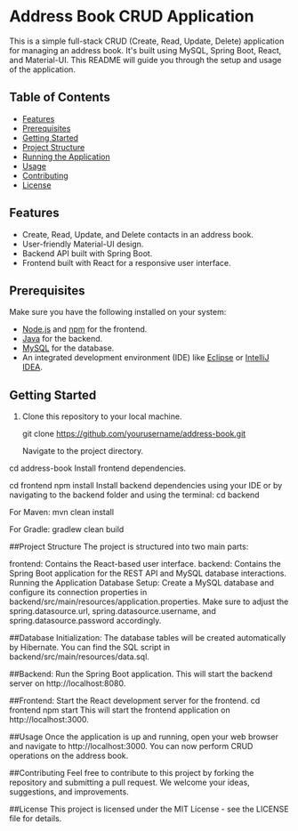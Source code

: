# Address Book CRUD Application

This is a simple full-stack CRUD (Create, Read, Update, Delete) application for managing an address book. It's built using MySQL, Spring Boot, React, and Material-UI. This README will guide you through the setup and usage of the application.

## Table of Contents
- [Features](#features)
- [Prerequisites](#prerequisites)
- [Getting Started](#getting-started)
- [Project Structure](#project-structure)
- [Running the Application](#running-the-application)
- [Usage](#usage)
- [Contributing](#contributing)
- [License](#license)

## Features
- Create, Read, Update, and Delete contacts in an address book.
- User-friendly Material-UI design.
- Backend API built with Spring Boot.
- Frontend built with React for a responsive user interface.

## Prerequisites
Make sure you have the following installed on your system:

- [Node.js](https://nodejs.org/) and [npm](https://www.npmjs.com/) for the frontend.
- [Java](https://www.java.com/) for the backend.
- [MySQL](https://www.mysql.com/) for the database.
- An integrated development environment (IDE) like [Eclipse](https://www.eclipse.org/) or [IntelliJ IDEA](https://www.jetbrains.com/idea/).

## Getting Started
1. Clone this repository to your local machine.
   

   git clone https://github.com/yourusername/address-book.git

   Navigate to the project directory.



cd address-book
Install frontend dependencies.


cd frontend
npm install
Install backend dependencies using your IDE or by navigating to the backend folder and using the terminal:
cd backend

For Maven:
mvn clean install


For Gradle:
gradlew clean build

##Project Structure
The project is structured into two main parts:

frontend: Contains the React-based user interface.
backend: Contains the Spring Boot application for the REST API and MySQL database interactions.
Running the Application
Database Setup: Create a MySQL database and configure its connection properties in backend/src/main/resources/application.properties. Make sure to adjust the spring.datasource.url, spring.datasource.username, and spring.datasource.password accordingly.

##Database Initialization: 
The database tables will be created automatically by Hibernate. You can find the SQL script in backend/src/main/resources/data.sql.

##Backend: 
Run the Spring Boot application. This will start the backend server on http://localhost:8080.

##Frontend: 
Start the React development server for the frontend.
cd frontend
npm start
This will start the frontend application on http://localhost:3000.

##Usage
Once the application is up and running, open your web browser and navigate to http://localhost:3000. You can now perform CRUD operations on the address book.

##Contributing
Feel free to contribute to this project by forking the repository and submitting a pull request. We welcome your ideas, suggestions, and improvements.

##License
This project is licensed under the MIT License - see the LICENSE file for details.

